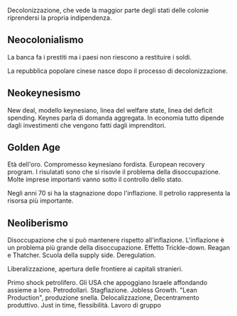 Decolonizzazione, che vede la maggior parte degli stati delle colonie riprendersi la propria indipendenza. 

## Neocolonialismo 

La banca fa i prestiti ma i paesi non riescono a restituire i soldi. 

La repubblica popolare cinese nasce dopo il processo di decolonizzazione.

## Neokeynesismo

New deal, modello keynesiano, linea del welfare state, linea del deficit spending. Keynes parla di domanda aggregata. In economia tutto dipende dagli investimenti che vengono fatti dagli imprenditori.

## Golden Age

Età dell'oro. Compromesso keynesiano fordista. European recovery program. I risulatati sono che si risovle il problema della disoccupazione. Molte imprese importanti vanno sotto il controllo dello stato.

Negli anni 70 si ha la stagnazione dopo l'inflazione. Il petrolio rappresenta la risorsa più importante. 

## Neoliberismo

Disoccupazione che si può mantenere rispetto all'inflazione. L'inflazione è un problema più grande della disoccupazione. Effetto Trickle-down. Reagan e Thatcher. Scuola della supply side. Deregulation. 

Liberalizzazione, apertura delle frontiere ai capitali stranieri.

Primo shock petrolifero. Gli USA che appoggiano Israele affondando assieme a loro. Petrodollari. Stagflazione. Jobless Growth. "Lean Production", produzione snella. Delocalizzazione, Decentramento produttivo. Just in time, flessibilità. Lavoro di gruppo
